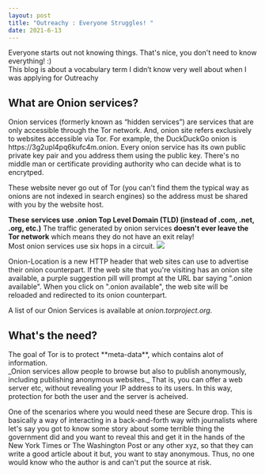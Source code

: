 ```yaml
---
layout: post
title: "Outreachy : Everyone Struggles! "
date: 2021-6-13
---
```

Everyone starts out not knowing things. That's nice, you don't need to know everything! :) <br>
This blog is about a vocabulary term I didn’t know very well about when I was applying for Outreachy 

<h2>What are Onion services?</h2>
Onion services (formerly known as “hidden services”) are services that are only accessible through the Tor network. And, onion site refers exclusively to websites accessible via Tor. For example, the DuckDuckGo onion is https://3g2upl4pq6kufc4m.onion. Every onion service has its own public private key pair and you address them using the public key. There's no middle man or certificate providing authority who can decide what is to encrytped. 
<p>These website never go out of Tor (you can't find them the typical way as onions are not indexed in search engines) so the address must be shared with you by the website host.
</p>
<p><strong>These services use .onion Top Level Domain (TLD) (instead of .com, .net, .org, etc.)</strong>
The traffic generated by onion services <strong>doesn't ever leave the Tor network</strong> which means they do not have an exit relay!
<br>Most onion services use six hops in a circuit.
  <img src="/images/tor1.png">
</p>Onion-Location is a new HTTP header that web sites can use to advertise their onion counterpart. If the web site that you're visiting has an onion site available, a purple suggestion pill will prompt at the URL bar saying ".onion available". When you click on ".onion available", the web site will be reloaded and redirected to its onion counterpart.


A list of our Onion Services is available at _onion.torproject.org._

<h2>What's the need?</h2>
The goal of Tor is to protect **meta-data**, which contains alot of information.<br>
_Onion services allow people to browse but also to publish anonymously, including publishing anonymous websites._ That is, you can offer a web server etc, without revealing your IP address to its users. In this way, protection for both the user and the server is acheived.<br>
<p>
One of the scenarios where you would need these are Secure drop. This is basically a way of interacting in a back-and-forth way with journalists where let's say you got to know some story about some terrible thing the government did and you want to reveal this and get it in the hands of the New York Times or The Washington Post or any other xyz, so that they can write a good article about it but, you want to stay anonymous. Thus, no one would know who the author is and can't put the source at risk.
</p>

